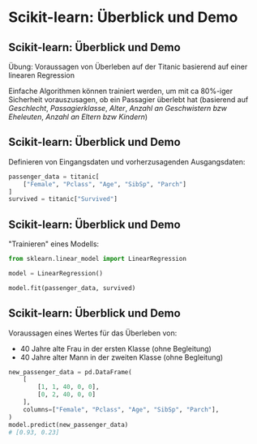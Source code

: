 # Scikit-learn: Überblick und Demo

## Scikit-learn: Überblick und Demo

Übung: Voraussagen von Überleben auf der Titanic basierend auf einer linearen Regression

Einfache Algorithmen können trainiert werden, um mit ca 80%-iger Sicherheit vorauszusagen, ob ein Passagier überlebt hat (basierend auf _Geschlecht_, _Passagierklasse_, _Alter_, _Anzahl an Geschwistern bzw Eheleuten_, _Anzahl an Eltern bzw Kindern_)

## Scikit-learn: Überblick und Demo

Definieren von Eingangsdaten und vorherzusagenden Ausgangsdaten:

```py
passenger_data = titanic[
    ["Female", "Pclass", "Age", "SibSp", "Parch"]
]
survived = titanic["Survived"]
```

## Scikit-learn: Überblick und Demo

"Trainieren" eines Modells:

```py
from sklearn.linear_model import LinearRegression

model = LinearRegression()

model.fit(passenger_data, survived)
```

## Scikit-learn: Überblick und Demo

Voraussagen eines Wertes für das Überleben von:

- 40 Jahre alte Frau in der ersten Klasse (ohne Begleitung)
- 40 Jahre alter Mann in der zweiten Klasse (ohne Begleitung)

```py
new_passenger_data = pd.DataFrame(
    [
        [1, 1, 40, 0, 0],
        [0, 2, 40, 0, 0]
    ],
    columns=["Female", "Pclass", "Age", "SibSp", "Parch"],
)
model.predict(new_passenger_data)
# [0.93, 0.23]
```
